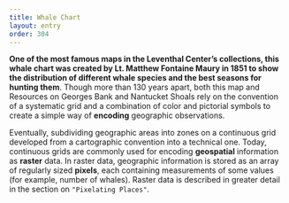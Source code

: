 ```yaml
---
title: Whale Chart
layout: entry
order: 304
---
```


**One of the most famous maps in the Leventhal Center’s collections, this whale chart was created by Lt. Matthew Fontaine Maury in 1851 to show the distribution of different whale species and the best seasons for hunting them**. Though more than 130 years apart, both this map and Resources on Georges Bank and Nantucket Shoals rely on the convention of a systematic grid and a combination of color and pictorial symbols to create a simple way of **encoding** geographic observations.

Eventually, subdividing geographic areas into zones on a continuous grid developed from a cartographic convention into a technical one. Today, continuous grids are commonly used for encoding **geospatial** information as **raster** data. In raster data, geographic information is stored as an array of regularly sized **pixels**, each containing measurements of some values (for example, number of whales). Raster data is described in greater detail in the section on `"Pixelating Places"`.